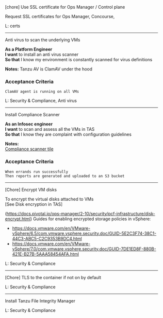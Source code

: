 [chore] Use SSL certificate for Ops Manager / Control plane

Request SSL certificates for Ops Manager, Concourse, 

L: certs

---

Anti virus to scan the underlying VMs

**As a Platform Engineer**   
**I want** to install an anti virus scanner  
**So that** I know my environment is constantly scanned for virus definitions 

**Notes:**
Tanzu AV is ClamAV under the hood

### Acceptance Criteria
```
ClamAV agent is running on all VMs
```

L: Security & Compliance, Anti virus

---

Install Compliance Scanner 

**As an Infosec engineer**  
**I want** to scan and assess all the VMs in TAS  
**So that** I know they are complaint with configuration guidelines  

**Notes:**  
[Compliance scanner tile](https://network.tanzu.vmware.com/products/p-compliance-scanner)

### Acceptance Criteria
```gherkin
When errands run successfully
Then reports are generated and uploaded to an S3 bucket
```

---

[Chore] Encrypt VM disks

To encrypt the virtual disks attached to VMs  
[See Disk encryption in TAS]

(https://docs.pivotal.io/ops-manager/2-10/security/pcf-infrastructure/disk-encrypt.html)
Guides for enabling encrypted storage policies in vSphere:
- https://docs.vmware.com/en/VMware-vSphere/6.5/com.vmware.vsphere.security.doc/GUID-5E2C3F74-38C1-44C3-ABC5-C2C9353B9DC4.html
- https://docs.vmware.com/en/VMware-vSphere/7.0/com.vmware.vsphere.security.doc/GUID-7DE1ED8F-880B-421E-B27B-5AAA58454AFA.html

L: Security & Compliance

---

[Chore] TLS to the container if not on by default

L: Security & Compliance

---

Install Tanzu File Integrity Manager

L: Security & Compliance



